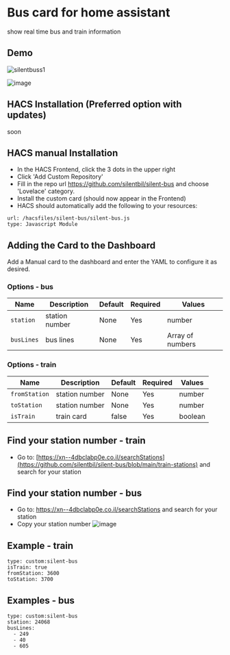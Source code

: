 # Bus card for home assistant
show real time bus and train information

## Demo

![silentbuss1](https://user-images.githubusercontent.com/10948399/235174037-5a644b38-eece-475d-b9bf-6b88140e622f.png)

![image](https://github.com/silentbil/silent-bus/assets/10948399/8a05ab7c-a5ef-4b18-a735-27b5a07d5032)



## HACS Installation (Preferred option with updates)

soon

## HACS manual Installation 
 - In the HACS Frontend, click the 3 dots in the upper right
 - Click 'Add Custom Repository'
 - Fill in the repo url https://github.com/silentbil/silent-bus and choose 'Lovelace' category.
 - Install the custom card (should now appear in the Frontend)
 - HACS should automatically add the following to your resources:
```
url: /hacsfiles/silent-bus/silent-bus.js
type: Javascript Module
```

## Adding the Card to the Dashboard
Add a Manual card to the dashboard and enter the YAML to configure it as desired.

### Options - bus
| Name | Description | Default | Required |  Values |
| --- | --- | --- | --- | --- |
| `station` | station number | None | Yes  | number |
| `busLines` | bus lines | None | Yes | Array of numbers |

### Options - train
| Name | Description | Default | Required |  Values |
| --- | --- | --- | --- | --- |
| `fromStation` | station number | None | Yes  | number |
| `toStation` | station number | None | Yes  | number |
| `isTrain` | train card | false | Yes  | boolean |

## Find your station number - train

* Go to: [https://xn--4dbclabp0e.co.il/searchStations](https://github.com/silentbil/silent-bus/blob/main/train-stations) and search for your station

## Find your station number - bus

* Go to: https://xn--4dbclabp0e.co.il/searchStations and search for your station
* Copy your station number
![image](https://user-images.githubusercontent.com/10948399/235173621-064ea677-024d-4741-ac97-7d94335edee9.png)


## Example - train

```
type: custom:silent-bus
isTrain: true
fromStation: 3600
toStation: 3700
```

## Examples - bus

```
type: custom:silent-bus
station: 24068
busLines:
  - 249
  - 40
  - 605
```
